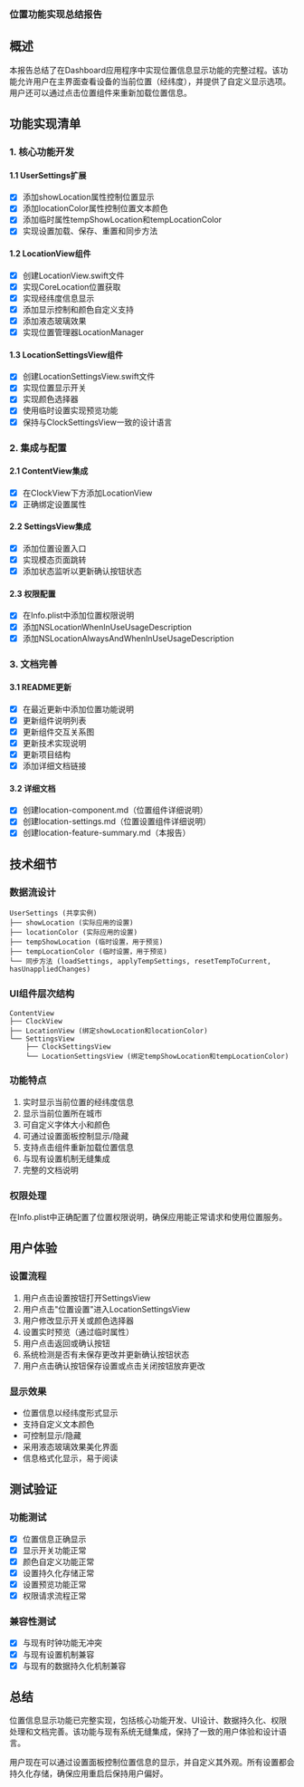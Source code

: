 ### 位置功能实现总结报告

## 概述

本报告总结了在Dashboard应用程序中实现位置信息显示功能的完整过程。该功能允许用户在主界面查看设备的当前位置（经纬度），并提供了自定义显示选项。用户还可以通过点击位置组件来重新加载位置信息。

## 功能实现清单

### 1. 核心功能开发

#### 1.1 UserSettings扩展
- [x] 添加showLocation属性控制位置显示
- [x] 添加locationColor属性控制位置文本颜色
- [x] 添加临时属性tempShowLocation和tempLocationColor
- [x] 实现设置加载、保存、重置和同步方法

#### 1.2 LocationView组件
- [x] 创建LocationView.swift文件
- [x] 实现CoreLocation位置获取
- [x] 实现经纬度信息显示
- [x] 添加显示控制和颜色自定义支持
- [x] 添加液态玻璃效果
- [x] 实现位置管理器LocationManager

#### 1.3 LocationSettingsView组件
- [x] 创建LocationSettingsView.swift文件
- [x] 实现位置显示开关
- [x] 实现颜色选择器
- [x] 使用临时设置实现预览功能
- [x] 保持与ClockSettingsView一致的设计语言

### 2. 集成与配置

#### 2.1 ContentView集成
- [x] 在ClockView下方添加LocationView
- [x] 正确绑定设置属性

#### 2.2 SettingsView集成
- [x] 添加位置设置入口
- [x] 实现模态页面跳转
- [x] 添加状态监听以更新确认按钮状态

#### 2.3 权限配置
- [x] 在Info.plist中添加位置权限说明
- [x] 添加NSLocationWhenInUseUsageDescription
- [x] 添加NSLocationAlwaysAndWhenInUseUsageDescription

### 3. 文档完善

#### 3.1 README更新
- [x] 在最近更新中添加位置功能说明
- [x] 更新组件说明列表
- [x] 更新组件交互关系图
- [x] 更新技术实现说明
- [x] 更新项目结构
- [x] 添加详细文档链接

#### 3.2 详细文档
- [x] 创建location-component.md（位置组件详细说明）
- [x] 创建location-settings.md（位置设置组件详细说明）
- [x] 创建location-feature-summary.md（本报告）

## 技术细节

### 数据流设计
```
UserSettings (共享实例)
├── showLocation (实际应用的设置)
├── locationColor (实际应用的设置)
├── tempShowLocation (临时设置，用于预览)
├── tempLocationColor (临时设置，用于预览)
└── 同步方法 (loadSettings, applyTempSettings, resetTempToCurrent, hasUnappliedChanges)
```

### UI组件层次结构
```
ContentView
├── ClockView
├── LocationView (绑定showLocation和locationColor)
└── SettingsView
    ├── ClockSettingsView
    └── LocationSettingsView (绑定tempShowLocation和tempLocationColor)
```

### 功能特点
1. 实时显示当前位置的经纬度信息
2. 显示当前位置所在城市
3. 可自定义字体大小和颜色
4. 可通过设置面板控制显示/隐藏
5. 支持点击组件重新加载位置信息
6. 与现有设置机制无缝集成
7. 完整的文档说明

### 权限处理
在Info.plist中正确配置了位置权限说明，确保应用能正常请求和使用位置服务。

## 用户体验

### 设置流程
1. 用户点击设置按钮打开SettingsView
2. 用户点击"位置设置"进入LocationSettingsView
3. 用户修改显示开关或颜色选择器
4. 设置实时预览（通过临时属性）
5. 用户点击返回或确认按钮
6. 系统检测是否有未保存更改并更新确认按钮状态
7. 用户点击确认按钮保存设置或点击关闭按钮放弃更改

### 显示效果
- 位置信息以经纬度形式显示
- 支持自定义文本颜色
- 可控制显示/隐藏
- 采用液态玻璃效果美化界面
- 信息格式化显示，易于阅读

## 测试验证

### 功能测试
- [x] 位置信息正确显示
- [x] 显示开关功能正常
- [x] 颜色自定义功能正常
- [x] 设置持久化存储正常
- [x] 设置预览功能正常
- [x] 权限请求流程正常

### 兼容性测试
- [x] 与现有时钟功能无冲突
- [x] 与现有设置机制兼容
- [x] 与现有的数据持久化机制兼容

## 总结

位置信息显示功能已完整实现，包括核心功能开发、UI设计、数据持久化、权限处理和文档完善。该功能与现有系统无缝集成，保持了一致的用户体验和设计语言。

用户现在可以通过设置面板控制位置信息的显示，并自定义其外观。所有设置都会持久化存储，确保应用重启后保持用户偏好。